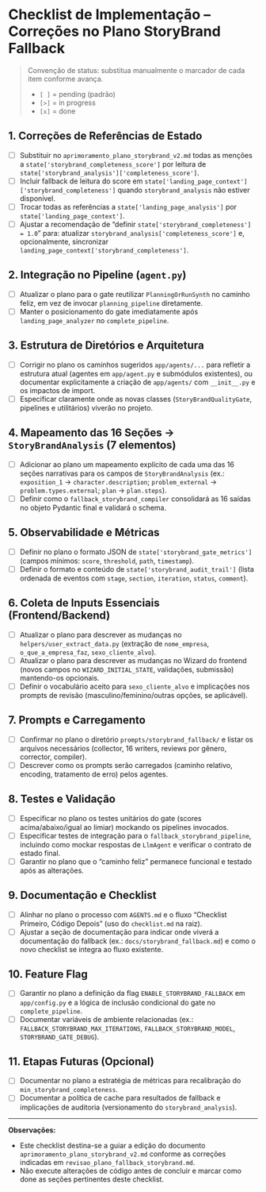 
# Checklist de Implementação – Correções no Plano StoryBrand Fallback

> Convenção de status: substitua manualmente o marcador de cada item conforme avança.
> - `[ ]` = pending (padrão)
> - `[>]` = in progress
> - `[x]` = done

## 1. Correções de Referências de Estado
- [ ] Substituir no `aprimoramento_plano_storybrand_v2.md` todas as menções a `state['storybrand_completeness_score']` por leitura de `state['storybrand_analysis']['completeness_score']`.
- [ ] Incluir fallback de leitura do score em `state['landing_page_context']['storybrand_completeness']` quando `storybrand_analysis` não estiver disponível.
- [ ] Trocar todas as referências a `state['landing_page_analysis']` por `state['landing_page_context']`.
- [ ] Ajustar a recomendação de “definir `state['storybrand_completeness'] = 1.0`” para: atualizar `storybrand_analysis['completeness_score']` e, opcionalmente, sincronizar `landing_page_context['storybrand_completeness']`.

## 2. Integração no Pipeline (`agent.py`)
- [ ] Atualizar o plano para o gate reutilizar `PlanningOrRunSynth` no caminho feliz, em vez de invocar `planning_pipeline` diretamente.
- [ ] Manter o posicionamento do gate imediatamente após `landing_page_analyzer` no `complete_pipeline`.

## 3. Estrutura de Diretórios e Arquitetura
- [ ] Corrigir no plano os caminhos sugeridos `app/agents/...` para refletir a estrutura atual (agentes em `app/agent.py` e submódulos existentes), ou documentar explicitamente a criação de `app/agents/` com `__init__.py` e os impactos de import.
- [ ] Especificar claramente onde as novas classes (`StoryBrandQualityGate`, pipelines e utilitários) viverão no projeto.

## 4. Mapeamento das 16 Seções → `StoryBrandAnalysis` (7 elementos)
- [ ] Adicionar ao plano um mapeamento explícito de cada uma das 16 seções narrativas para os campos de `StoryBrandAnalysis` (ex.: `exposition_1` → `character.description`; `problem_external` → `problem.types.external`; `plan` → `plan.steps`).
- [ ] Definir como o `fallback_storybrand_compiler` consolidará as 16 saídas no objeto Pydantic final e validará o schema.

## 5. Observabilidade e Métricas
- [ ] Definir no plano o formato JSON de `state['storybrand_gate_metrics']` (campos mínimos: `score`, `threshold`, `path`, `timestamp`).
- [ ] Definir o formato e conteúdo de `state['storybrand_audit_trail']` (lista ordenada de eventos com `stage`, `section`, `iteration`, `status`, `comment`).

## 6. Coleta de Inputs Essenciais (Frontend/Backend)
- [ ] Atualizar o plano para descrever as mudanças no `helpers/user_extract_data.py` (extração de `nome_empresa`, `o_que_a_empresa_faz`, `sexo_cliente_alvo`).
- [ ] Atualizar o plano para descrever as mudanças no Wizard do frontend (novos campos no `WIZARD_INITIAL_STATE`, validações, submissão) mantendo-os opcionais.
- [ ] Definir o vocabulário aceito para `sexo_cliente_alvo` e implicações nos prompts de revisão (masculino/feminino/outras opções, se aplicável).

## 7. Prompts e Carregamento
- [ ] Confirmar no plano o diretório `prompts/storybrand_fallback/` e listar os arquivos necessários (collector, 16 writers, reviews por gênero, corrector, compiler).
- [ ] Descrever como os prompts serão carregados (caminho relativo, encoding, tratamento de erro) pelos agentes.

## 8. Testes e Validação
- [ ] Especificar no plano os testes unitários do gate (scores acima/abaixo/igual ao limiar) mockando os pipelines invocados.
- [ ] Especificar testes de integração para o `fallback_storybrand_pipeline`, incluindo como mockar respostas de `LlmAgent` e verificar o contrato de estado final.
- [ ] Garantir no plano que o “caminho feliz” permanece funcional e testado após as alterações.

## 9. Documentação e Checklist
- [ ] Alinhar no plano o processo com `AGENTS.md` e o fluxo “Checklist Primeiro, Código Depois” (uso do `checklist.md` na raiz).
- [ ] Ajustar a seção de documentação para indicar onde viverá a documentação do fallback (ex.: `docs/storybrand_fallback.md`) e como o novo checklist se integra ao fluxo existente.

## 10. Feature Flag
- [ ] Garantir no plano a definição da flag `ENABLE_STORYBRAND_FALLBACK` em `app/config.py` e a lógica de inclusão condicional do gate no `complete_pipeline`.
- [ ] Documentar variáveis de ambiente relacionadas (ex.: `FALLBACK_STORYBRAND_MAX_ITERATIONS`, `FALLBACK_STORYBRAND_MODEL`, `STORYBRAND_GATE_DEBUG`).

## 11. Etapas Futuras (Opcional)
- [ ] Documentar no plano a estratégia de métricas para recalibração do `min_storybrand_completeness`.
- [ ] Documentar a política de cache para resultados de fallback e implicações de auditoria (versionamento do `storybrand_analysis`).

---

**Observações:**
- Este checklist destina-se a guiar a edição do documento `aprimoramento_plano_storybrand_v2.md` conforme as correções indicadas em `revisao_plano_fallback_storybrand.md`.
- Não execute alterações de código antes de concluir e marcar como done as seções pertinentes deste checklist.

